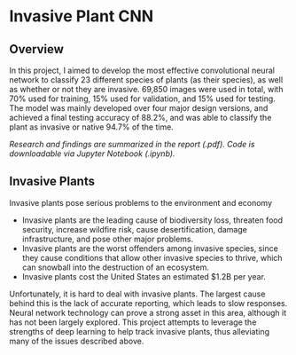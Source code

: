 # Invasive Plant CNN



## Overview

In this project, I aimed to develop the most effective convolutional neural network to classify 23 different species of plants (as their species), as well as whether or not they are invasive. 69,850 images were used in total, with 70% used for training, 15% used for validation, and 15% used for testing. The model was mainly developed over four major design versions, and achieved a final testing accuracy of 88.2%, and was able to classify the plant as invasive or native 94.7% of the time.

*Research and findings are summarized in the report (.pdf). Code is downloadable via Jupyter Notebook (.ipynb).* <br>


## Invasive Plants
Invasive plants pose serious problems to the environment and economy
* Invasive plants are the leading cause of biodiversity loss, threaten food security, increase wildfire risk, cause desertification, damage infrastructure, and pose other major problems.
* Invasive plants are the worst offenders among invasive species, since they cause conditions that allow other invasive species to thrive, which can snowball into the destruction of an ecosystem.
* Invasive plants cost the United States an estimated $1.2B per year.

Unfortunately, it is hard to deal with invasive plants. The largest cause behind this is the lack of accurate reporting, which leads to slow responses. Neural network technology can prove a strong asset in this area, although it has not been largely explored. This project attempts to leverage the strengths of deep learning to help track invasive plants, thus alleviating many of the issues described above. <br>
